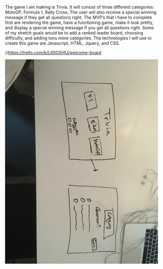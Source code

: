 The game I am making is Trivia. It will consist of three different categories: MotoGP, Formula 1, Rally Cross. The user will also receive a special winning message if they get all questions right. The MVP’s that i have to complete first are rendering the game, have a functioning game, make it look pretty, and display a special winning message if you get all questions right. Some of my stretch goals would be to add a ranked leader board, choosing difficulty, and adding tons more categories. The technologies I will use to create this game are Javascript, HTML, Jquery, and CSS.

//https://trello.com/b/L65G5HfJ/welcome-board

![wireframe](/assets/wireframe.JPG)
